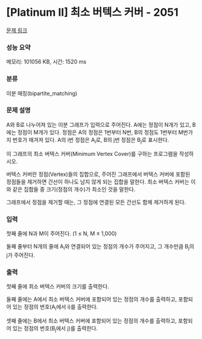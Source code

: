 # [Platinum II] 최소 버텍스 커버 - 2051 

[문제 링크](https://www.acmicpc.net/problem/2051) 

### 성능 요약

메모리: 101056 KB, 시간: 1520 ms

### 분류

이분 매칭(bipartite_matching)

### 문제 설명

<p>A와 B로 나누어져 있는 이분 그래프가 입력으로 주어진다. A에는 정점이 N개가 있고, B에는 정점이 M개가 있다. 정점은 A의 정점은 1번부터 N번, B의 정점도 1번부터 M번가지 번호가 매겨져 있다. A의 i번 정점은 A<sub>i</sub>로, B의 j번 정점은 B<sub>j</sub>로 표시한다.</p>

<p>이 그래프의 최소 버텍스 커버(Minimum Vertex Cover)를 구하는 프로그램을 작성하시오.</p>

<p>버텍스 커버란 정점(Vertex)들의 집합으로, 주어진 그래프에서 버텍스 커버에 포함된 정점들을 제거하면 간선이 하나도 남지 않게 되는 집합을 말한다. 최소 버텍스 커버는 이와 같은 집합들 중 크기(정점의 개수)가 최소인 것을 말한다.</p>

<p>그래프에서 정점을 제거할 때는, 그 정점에 연결된 모든 간선도 함께 제거하게 된다.</p>

### 입력 

 <p>첫째 줄에 N과 M이 주어진다. (1 ≤ N, M ≤ 1,000)</p>

<p>둘째 줄부터 N개의 줄에 A<sub>i</sub>와 연결되어 있는 정점의 개수가 주어지고, 그 개수만큼 B<sub>j</sub>의 j가 주어진다.</p>

### 출력 

 <p>첫째 줄에 최소 버텍스 커버의 크기를 출력한다.</p>

<p>둘째 줄에는 A에서 최소 버텍스 커버에 포함되어 있는 정점의 개수를 출력하고, 포함되어 있는 정점의 번호(A<sub>i</sub>에서 i)를 출력한다.</p>

<p>셋째 줄에는 B에서 최소 버텍스 커버에 포함되어 있는 정점의 개수를 출력하고, 포함되어 있는 정점의 번호(B<sub>j</sub>에서 j)를 출력한다.</p>

